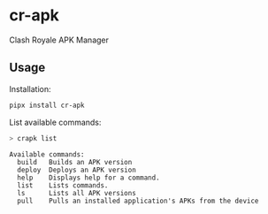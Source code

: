 # cr-apk

Clash Royale APK Manager

## Usage

Installation:

```bash
pipx install cr-apk
```

List available commands:

```bash
> crapk list
```

```plaintext
Available commands:
  build   Builds an APK version
  deploy  Deploys an APK version
  help    Displays help for a command.
  list    Lists commands.
  ls      Lists all APK versions
  pull    Pulls an installed application's APKs from the device
```
